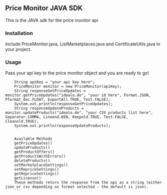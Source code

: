 ## Price Monitor JAVA SDK
This is the JAVA sdk for the price monitor api

### Installation
Include PriceMonitor.java, ListMarketplaces.java and CertificateUtils.java  in your project.


### Usage
Pass your api key to the price monitor object and you are ready to go!

```
    String apiKey = "your api key here";
    PriceMonitor monitor = new PriceMonitor(apiKey);
	String responseGetPriceUpdates = monitor.getPriceUpdates("idealo.de", "your id here", Format.JSON, Pformat_dec.FLOAT, ExportAll.TRUE, Test.FALSE);
    System.out.println(responseGetPriceUpdates);
    String responseUpdateProducts = monitor.updateProducts("idealo.de", "your CSV products list here", Separator.COMMA, Lineend.WIN, Keepold.TRUE, Test.FALSE, Cleanold.TRUE);
    System.out.println(responseUpdateProducts);

  
	Available Methods
	getPriceUpdates()
	updateProducts()
	getProductOffers()
	getProductsWithErrors()
	deleteProducts()
	setMarketplaceSettings()
	setRepriceSettings()
	getRepriceSettings()
	getLicense()
	These methods return the response from the api as a string (either json or csv depending on format selected - the default is json).
	```
